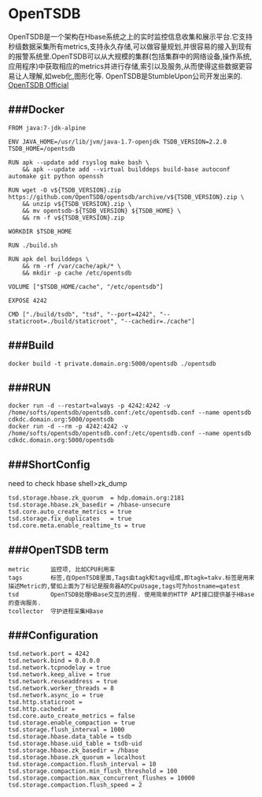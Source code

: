 OpenTSDB
========
OpenTSDB是一个架构在Hbase系统之上的实时监控信息收集和展示平台.它支持秒级数据采集所有metrics,支持永久存储,可以做容量规划,并很容易的接入到现有的报警系统里.OpenTSDB可以从大规模的集群(包括集群中的网络设备,操作系统,应用程序)中获取相应的metrics并进行存储,索引以及服务,从而使得这些数据更容易让人理解,如web化,图形化等.
OpenTSDB是StumbleUpon公司开发出来的.
[OpenTSDB Official](http://opentsdb.net/docs/build/html/index.html)


###Docker
----------------
```
FROM java:7-jdk-alpine

ENV JAVA_HOME=/usr/lib/jvm/java-1.7-openjdk TSDB_VERSION=2.2.0 TSDB_HOME=/opentsdb

RUN apk --update add rsyslog make bash \
	&& apk --update add --virtual builddeps build-base autoconf automake git python openssh

RUN wget -O v${TSDB_VERSION}.zip https://github.com/OpenTSDB/opentsdb/archive/v${TSDB_VERSION}.zip \
	&& unzip v${TSDB_VERSION}.zip \
	&& mv opentsdb-${TSDB_VERSION} ${TSDB_HOME} \
	&& rm -f v${TSDB_VERSION}.zip

WORKDIR $TSDB_HOME

RUN ./build.sh

RUN apk del builddeps \
	&& rm -rf /var/cache/apk/* \
	&& mkdir -p cache /etc/opentsdb

VOLUME ["$TSDB_HOME/cache", "/etc/opentsdb"]

EXPOSE 4242

CMD ["./build/tsdb", "tsd", "--port=4242", "--staticroot=./build/staticroot", "--cachedir=./cache"]
```

###Build
----------------
```
docker build -t private.domain.org:5000/opentsdb ./opentsdb
```

###RUN
----------------
```
docker run -d --restart=always -p 4242:4242 -v /home/softs/opentsdb/opentsdb.conf:/etc/opentsdb.conf --name opentsdb cdkdc.domain.org:5000/opentsdb
docker run -d --rm -p 4242:4242 -v /home/softs/opentsdb/opentsdb.conf:/etc/opentsdb.conf --name opentsdb cdkdc.domain.org:5000/opentsdb
```

###ShortConfig
----------------
need to check hbase shell>zk_dump
```
tsd.storage.hbase.zk_quorum  = hdp.domain.org:2181
tsd.storage.hbase.zk_basedir = /hbase-unsecure
tsd.core.auto_create_metrics = true
tsd.storage.fix_duplicates   = true
tsd.core.meta.enable_realtime_ts = true
```

###OpenTSDB term
----------------
```
metric      监控项, 比如CPU利用率
tags        标签,在OpenTSDB里面,Tags由tagk和tagv组成,即tagk=takv.标签是用来描述Metric的,譬如上面为了标记是服务器A的CpuUsage,tags可为hostname=qatest
tsd         OpenTSDB处理HBase交互的进程. 使用简单的HTTP API接口提供基于HBase的查询服务.
tcollector  守护进程采集HBase
```


###Configuration
----------------
```
tsd.network.port = 4242
tsd.network.bind = 0.0.0.0
tsd.network.tcpnodelay = true
tsd.network.keep_alive = true
tsd.network.reuseaddress = true
tsd.network.worker_threads = 8
tsd.network.async_io = true
tsd.http.staticroot =
tsd.http.cachedir =
tsd.core.auto_create_metrics = false
tsd.storage.enable_compaction = true
tsd.storage.flush_interval = 1000
tsd.storage.hbase.data_table = tsdb
tsd.storage.hbase.uid_table = tsdb-uid
tsd.storage.hbase.zk_basedir = /hbase
tsd.storage.hbase.zk_quorum = localhost
tsd.storage.compaction.flush_interval = 10
tsd.storage.compaction.min_flush_threshold = 100
tsd.storage.compaction.max_concurrent_flushes = 10000
tsd.storage.compaction.flush_speed = 2
```

